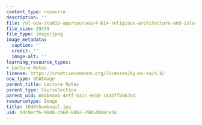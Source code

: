 ```yaml
---
content_type: resource
description: ''
file: /ol-ocw-studio-app/courses/4-614-religious-architecture-and-islamic-cultures-fall-2002/0dc9ecf690d8cb688d6279854069ce34_1044thumbnail.jpg
file_size: 29159
file_type: image/jpeg
image_metadata:
  caption: ''
  credit: ''
  image-alt: ''
learning_resource_types:
- Lecture Notes
license: https://creativecommons.org/licenses/by-nc-sa/4.0/
ocw_type: OCWImage
parent_title: Lecture Notes
parent_type: CourseSection
parent_uid: 68abeaab-4eff-532c-e858-18d3ffb567bd
resourcetype: Image
title: 1044thumbnail.jpg
uid: 0dc9ecf6-90d8-cb68-8d62-79854069ce34
---
```


